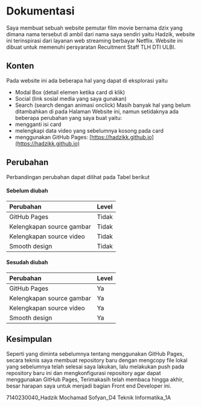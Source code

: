 # Dokumentasi
Saya membuat sebuah website pemutar film movie bernama dzix yang dimana nama tersebut di ambil dari nama saya sendiri yaitu Hadzik, website ini terinspirasi dari layanan web streaming berbayar Netflix. Website ini dibuat untuk memenuhi persyaratan Recuitment Staff TLH DTI ULBI.

## Konten
Pada website ini ada beberapa hal yang dapat di eksplorasi yaitu
- Modal Box (detail elemen ketika card di klik)
- Social (link sosial media yang saya gunakan)
- Search (search dengan animasi onclick)
Masih banyak hal yang belum ditambahkan di pada Halaman Website ini, namun setidaknya ada beberapa perubahan yang saya buat yaitu:
- mengganti isi card
- melengkapi data video yang sebelumnya kosong pada card
- menggunakan GitHub Pages: [https://hadzikk.github.io](https://hadzikk.github.io)
## Perubahan
Perbandingan perubahan dapat dilihat pada Tabel berikut


#### Sebelum diubah
| Perubahan | Level
| :-------- | :------- | 
| GitHub Pages | Tidak |
| Kelengkapan source gambar | Tidak |
| Kelengkapan source video | Tidak |
| Smooth design | Tidak |

#### Sesudah diubah
| Perubahan | Level
| :-------- | :------- | 
| GitHub Pages | Ya |
| Kelengkapan source gambar | Ya |
| Kelengkapan source video | Ya |
| Smooth design | Ya |

## Kesimpulan
Seperti yang diminta sebelumnya tentang menggunakan GitHub Pages, secara teknis saya membuat repository baru dengan mengcopy file lokal yang sebelumnya telah selesai saya lakukan, lalu melakukan push pada repository baru ini dan mengkonfigurasi repository agar dapat menggunakan GitHub Pages, Terimakasih telah membaca hingga akhir, besar harapan saya untuk menjadi bagian Front end Developer ini. 

7140230040_Hadzik Mochamad Sofyan_D4 Teknik Informatika_1A
